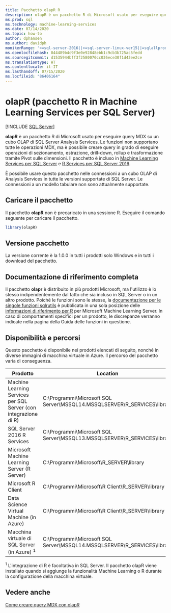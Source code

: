 ```yaml
---
title: Pacchetto olapR R
description: olapR è un pacchetto R di Microsoft usato per eseguire query MDX su un cubo OLAP di SQL Server Analysis Services. Le funzioni non supportano tutte le operazioni MDX, ma è possibile creare query in grado di eseguire operazioni di sezionamento, estrazione, drill-down, rollup e trasformazione tramite Pivot sulle dimensioni. Il pacchetto è incluso in Machine Learning Services per SQL Server e R Services per SQL Server 2016.
ms.prod: sql
ms.technology: machine-learning-services
ms.date: 07/14/2020
ms.topic: how-to
author: dphansen
ms.author: davidph
monikerRange: '>=sql-server-2016||>=sql-server-linux-ver15||=sqlallproducts-allversions'
ms.openlocfilehash: 844489b4c9f3e0e92848ebb1c9cb3b725ac5fedd
ms.sourcegitcommit: d1535944bff3f2580070cc036ece30f1d43ee2ce
ms.translationtype: HT
ms.contentlocale: it-IT
ms.lasthandoff: 07/15/2020
ms.locfileid: "86406164"
---
```

# <a name="olapr-r-package-in-sql-server-machine-learning-services"></a>olapR (pacchetto R in Machine Learning Services per SQL Server)
 [!INCLUDE [SQL Server](../../includes/applies-to-version/sqlserver.md)]

**olapR** è un pacchetto R di Microsoft usato per eseguire query MDX su un cubo OLAP di SQL Server Analysis Services. Le funzioni non supportano tutte le operazioni MDX, ma è possibile creare query in grado di eseguire operazioni di sezionamento, estrazione, drill-down, rollup e trasformazione tramite Pivot sulle dimensioni. Il pacchetto è incluso in [Machine Learning Services per SQL Server](../sql-server-machine-learning-services.md) e [R Services per SQL Server 2016](sql-server-r-services.md).

È possibile usare questo pacchetto nelle connessioni a un cubo OLAP di Analysis Services in tutte le versioni supportate di SQL Server. Le connessioni a un modello tabulare non sono attualmente supportate.

## <a name="load-package"></a>Caricare il pacchetto

Il pacchetto **olapR** non è precaricato in una sessione R. Eseguire il comando seguente per caricare il pacchetto.

```R
library(olapR)
```

## <a name="package-version"></a>Versione pacchetto

La versione corrente è la 1.0.0 in tutti i prodotti solo Windows e in tutti i download del pacchetto.

## <a name="full-reference-documentation"></a>Documentazione di riferimento completa

Il pacchetto **olapr** è distribuito in più prodotti Microsoft, ma l'utilizzo è lo stesso indipendentemente dal fatto che sia incluso in SQL Server o in un altro prodotto. Poiché le funzioni sono le stesse, la [documentazione per le singole funzioni sqlrutils](https://docs.microsoft.com/machine-learning-server/r-reference/olapr/olapr) è pubblicata in una sola posizione delle [informazioni di riferimento per R](https://docs.microsoft.com/machine-learning-server/r-reference/introducing-r-server-r-package-reference) per Microsoft Machine Learning Server. In caso di comportamenti specifici per un prodotto, le discrepanze verranno indicate nella pagina della Guida delle funzioni in questione.

## <a name="availability-and-location"></a>Disponibilità e percorsi

Questo pacchetto è disponibile nei prodotti elencati di seguito, nonché in diverse immagini di macchina virtuale in Azure. Il percorso del pacchetto varia di conseguenza.

Prodotto | Location |
--------|----------|
Machine Learning Services per SQL Server (con integrazione di R) | C:\Programmi\Microsoft SQL Server\MSSQL14.MSSQLSERVER\R_SERVICES\library | 
SQL Server 2016 R Services | C:\Programmi\Microsoft SQL Server\MSSQL13.MSSQLSERVER\R_SERVICES\library
Microsoft Machine Learning Server (R Server) | C:\Programmi\Microsoft\R_SERVER\library |
Microsoft R Client | C:\Programmi\Microsoft\R Client\R_SERVER\library |
Data Science Virtual Machine (in Azure) | C:\Programmi\Microsoft\R Client\R_SERVER\library |
Macchina virtuale di SQL Server (in Azure) <sup>1</sup> | C:\Programmi\Microsoft SQL Server\MSSQL14.MSSQLSERVER\R_SERVICES\library |

<sup>1</sup> L'integrazione di R è facoltativa in SQL Server. Il pacchetto olapR viene installato quando si aggiunge la funzionalità Machine Learning o R durante la configurazione della macchina virtuale.


## <a name="see-also"></a>Vedere anche

[Come creare query MDX con olapR](how-to-create-mdx-queries-using-olapr.md)
